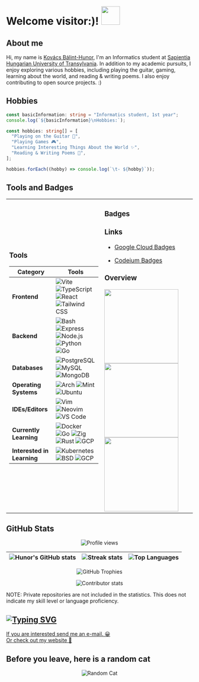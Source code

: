 # Welcome visitor:)! <img src="https://media.giphy.com/media/5eLDrEaRGHegx2FeF2/giphy.gif" width="50">

## About me

Hi, my name is [Kovács Bálint-Hunor](https://kovacsbalinthunor.com), I'm an Informatics student at [Sapientia Hungarian University of Transylvania](https://ms.sapientia.ro/en/). In addition to my academic pursuits, I enjoy exploring various hobbies, including playing the guitar, gaming, learning about the world, and reading & writing poems. I also enjoy contributing to open source projects. :)

## Hobbies

```ts
const basicInformation: string = "Informatics student, 1st year";
console.log(`${basicInformation}\nHobbies:`);

const hobbies: string[] = [
  "Playing on the Guitar 🎸",
  "Playing Games 🎮",
  "Learning Interesting Things About the World ✨",
  "Reading & Writing Poems 📓",
];

hobbies.forEach((hobby) => console.log(`\t- ${hobby}`));
```

## Tools and Badges

<table>
<tr>
<td>

### Tools

| Category                   | Tools                                                                                                                                                                                                                                       |
| -------------------------- | ------------------------------------------------------------------------------------------------------------------------------------------------------------------------------------------------------------------------------------------- |
| **Frontend**               | ![Vite](https://skillicons.dev/icons?i=vite) ![TypeScript](https://skillicons.dev/icons?i=ts) ![React](https://skillicons.dev/icons?i=react) ![Tailwind CSS](https://skillicons.dev/icons?i=tailwind)                                       |
| **Backend**                | ![Bash](https://skillicons.dev/icons?i=bash) ![Express](https://skillicons.dev/icons?i=express) ![Node.js](https://skillicons.dev/icons?i=nodejs) ![Python](https://skillicons.dev/icons?i=python) ![Go](https://skillicons.dev/icons?i=go) |
| **Databases**              | ![PostgreSQL](https://skillicons.dev/icons?i=postgresql) ![MySQL](https://skillicons.dev/icons?i=mysql) ![MongoDB](https://skillicons.dev/icons?i=mongodb)                                                                                  |
| **Operating Systems**      | ![Arch](https://skillicons.dev/icons?i=arch) ![Mint](https://skillicons.dev/icons?i=mint) ![Ubuntu](https://skillicons.dev/icons?i=ubuntu)                                                                                                  |
| **IDEs/Editors**           | ![Vim](https://skillicons.dev/icons?i=vim) ![Neovim](https://skillicons.dev/icons?i=neovim) ![VS Code](https://skillicons.dev/icons?i=vscode)                                                                                               |
| **Currently Learning**     | ![Docker](https://skillicons.dev/icons?i=docker) ![Go](https://skillicons.dev/icons?i=go) ![Zig](https://skillicons.dev/icons?i=zig) ![Rust](https://skillicons.dev/icons?i=rust) ![GCP](https://skillicons.dev/icons?i=gcp)                |
| **Interested in Learning** | ![Kubernetes](https://skillicons.dev/icons?i=kubernetes) ![BSD](https://skillicons.dev/icons?i=bsd) ![GCP](https://skillicons.dev/icons?i=gcp)                                                                                              |

</td>
<td>

### Badges

<h3>Links</h3>
<ul>
    <li><a target="_blank" href="https://www.cloudskillsboost.google/public_profiles/41d878a9-c5b9-44b6-a3cf-c7bb19bb5359"><p>Google Cloud Badges</p></a></li>
    <li><a target="_blank" href="https://codeium.com/profile/memergamer/card.png"><p>Codeium Badges</p></a></li>
</ul>
<h3>Overview</h3>

<a target="_blank" href="https://www.cloudskillsboost.google/public_profiles/41d878a9-c5b9-44b6-a3cf-c7bb19bb5359/badges/9695900">
    <img src="https://cdn.qwiklabs.com/aO%2FQtiOBsw0z1zBaUvhw9Yh8N3ghk1lxwVYf5K1MNPU%3D" width="200px" />
</a>

<a target="_blank" href="https://www.cloudskillsboost.google/public_profiles/41d878a9-c5b9-44b6-a3cf-c7bb19bb5359/badges/2557008">
    <img src="https://cdn.qwiklabs.com/3lzfdnpwrMI1VXzUzD9l4CH9BwB4o59yK11xKdp2r08%3D" width="200px" />
</a>

<a target="_blank" href="https://codeium.com/profile/memergamer">
    <img src="https://codeium.com/profile/memergamer/card.png" width="200px" />
</a>

</td>
</tr>
</table>

## GitHub Stats

<p align="center">
    <img src="https://komarev.com/ghpvc/?username=memergamer&color=blueviolet" alt="Profile views" />
</p>

| ![Hunor's GitHub stats](https://github-readme-stats.vercel.app/api?username=MemerGamer&show_icons=true&include_all_commits=true&theme=dracula&hide_border=true) | ![Streak stats](https://streak-stats.demolab.com?user=MemerGamer&locale=en&mode=daily&theme=dracula&hide_border=false&border_radius=5) | ![Top Languages](https://github-readme-stats.vercel.app/api/top-langs/?username=MemerGamer&layout=compact&include_all_commits=true&theme=dracula&hide_border=true) |
| --------------------------------------------------------------------------------------------------------------------------------------------------------------- | -------------------------------------------------------------------------------------------------------------------------------------- | ------------------------------------------------------------------------------------------------------------------------------------------------------------------ |

<p align="center">
    <img src="https://github-profile-trophy.vercel.app/?username=memergamer&theme=dracula&no-frame=true&row=1&column=6" alt="GitHub Trophies" />
</p>

<p align="center">
    <img src="https://github-contributor-stats.vercel.app/api?username=memergamer&limit=5&theme=dark&combine_all_yearly_contributions=true" alt="Contributor stats" />
</p>

<p>NOTE: Private repositories are not included in the statistics. This does not indicate my skill level or language proficiency. </p>

## [![Typing SVG](https://readme-typing-svg.demolab.com?font=Fira+Code&weight=600&size=40&duration=3000&pause=1000&vCenter=true&random=false&width=720&lines=Contact+me)](https://git.io/typing-svg)

<div>
    <a href="mailto:kovacsbalinthunor53@gmail.com?subject=Hello%20%26%20Welcome&body=Let's%20talk%20about%20some%20bussiness!"> If you are interested send me an e-mail. 😀</a>
    <br/>
    <a href="https://kovacsbalinthunor.com"> Or check out my website 👀</a>
</div>

## Before you leave, here is a random cat

<div align="center">
    <img src="https://c.tenor.com/KmPFMGQ07-4AAAAd/tenor.gif" alt="Random Cat" />
</div>
